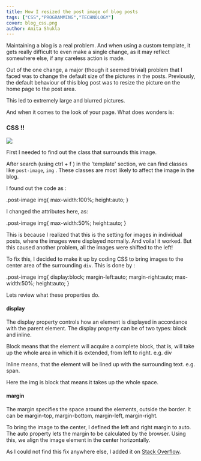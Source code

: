 ```yaml
---
title: How I resized the post image of blog posts
tags: ["CSS","PROGRAMMING","TECHNOLOGY"]
cover: blog_css.png
author: Amita Shukla
---
```



Maintaining a blog is a real problem. And when using a custom template, it gets really difficult to even make a single change, as it may reflect somewhere else, if any careless action is made.

 


Out of the one change, a major (though it seemed trivial) problem that I faced was to change the default size of the pictures in the posts. Previously, the default behaviour of this blog post was to resize the picture on the home page to the post area.

This led to extremely large and blurred pictures.

 


And when it comes to the look of your page. What does wonders is:

### CSS !!

[![](https://2.bp.blogspot.com/-DNLmmOlaZP8/V1Rg8-JI4kI/AAAAAAAABMY/I843zqOZC5MHJ9IVKzyzAoUAws2oeTMTQCLcB/s1600/blog_css.png)](https://2.bp.blogspot.com/-DNLmmOlaZP8/V1Rg8-JI4kI/AAAAAAAABMY/I843zqOZC5MHJ9IVKzyzAoUAws2oeTMTQCLcB/s1600/blog_css.png)

 
First I needed to find out the class that surrounds this image. 
 
After search (using ctrl + f ) in the 'template' section, we can find classes like `post-image`, `img` . 
These classes are most likely to affect the image in the blog. 
 
I found out the code as : 
 


 .post-image img{
 max-width:100%;
 height:auto;
 }

I changed the attributes here, as: 
 


 .post-image img{
 max-width:50%;
 height:auto;
 }

 


This is because I realized that this is the setting for images in individual posts, where the images were displayed normally. 
And voila! it worked. 
But this caused another problem, all the images were shifted to the left! 
 
To fix this, I decided to make it up by coding CSS to bring images to the center area of the surrounding `div`. This is done by : 
 


 .post-image img{
 display:block;
 margin-left:auto;
 margin-right:auto;
 max-width:50%;
 height:auto;
 }

Lets review what these properties do. 
 


#### display

The display property controls how an element is displayed in accordance with the parent element. The display property can be of two types: block and inline.

 


Block means that the element will acquire a complete block, that is, will take up the whole area in which it is extended, from left to right. e.g. div

Inline means, that the element will be lined up with the surrounding text. e.g. span.

 


Here the img is block that means it takes up the whole space.

 


#### margin

The margin specifies the space around the elements, outside the border. It can be margin-top, margin-bottom, margin-left, margin-right.

To bring the image to the center, I defined the left and right margin to auto. The auto property lets the margin to be calculated by the browser. Using this, we align the image element in the center horizontally.

 


As I could not find this fix anywhere else, I added it on [Stack Overflow](http://stackoverflow.com/a/37643409/3858467).

